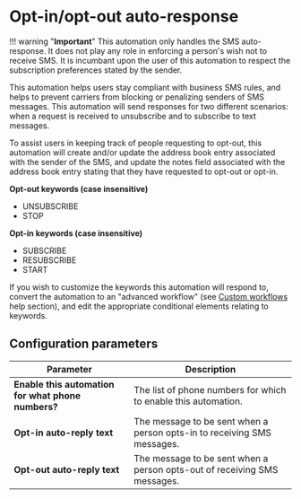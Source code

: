 # Opt-in/opt-out auto-response

!!! warning "**Important**"
    This automation only handles the SMS auto-response. It does not play any role in enforcing a person's wish not to receive SMS. It is incumbant upon the user of this automation to respect the subscription preferences stated by the sender. 

This automation helps users stay compliant with business SMS rules, and helps to prevent carriers from blocking or penalizing senders of SMS messages. This automation will send responses for two different scenarios: when a request is received to unsubscribe and to subscribe to text messages. 

To assist users in keeping track of people requesting to opt-out, this automation will create and/or update the address book entry associated with the sender of the SMS, and update the notes field associated with the address book entry stating that they have requested to opt-out or opt-in. 

**Opt-out keywords (case insensitive)**

* UNSUBSCRIBE
* STOP 

**Opt-in keywords (case insensitive)**

* SUBSCRIBE
* RESUBSCRIBE
* START

If you wish to customize the keywords this automation will respond to, convert the automation to an "advanced workflow" (see [Custom workflows](../custom-workflows/index.md) help section), and edit the appropriate conditional elements relating to keywords. 

## Configuration parameters

| Parameter | Description |
|-|-|
| **Enable this automation for what phone numbers?** | The list of phone numbers for which to enable this automation. |
| **Opt-in auto-reply text** | The message to be sent when a person opts-in to receiving SMS messages. |
| **Opt-out auto-reply text** | The message to be sent when a person opts-out of receiving SMS messages. |
